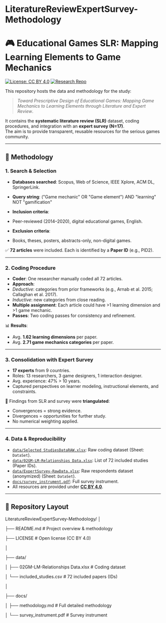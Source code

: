 # LiteratureReviewExpertSurvey-Methodology
# 🎮 Educational Games SLR: Mapping Learning Elements to Game Mechanics

[![License: CC BY 4.0](https://img.shields.io/badge/License-CC%20BY%204.0-lightgrey.svg)](https://creativecommons.org/licenses/by/4.0/)
[![Research Repo](https://img.shields.io/badge/Research-Open%20Data-green.svg)](#)

This repository hosts the data and methodology for the study:

> *Toward Prescriptive Design of Educational Games: Mapping Game Mechanics to Learning Elements through Literature and Expert Review*.

It contains the **systematic literature review (SLR)** dataset, coding procedures, and integration with an **expert survey (N=17)**.  
The aim is to provide transparent, reusable resources for the serious games community.

---

## 📑 Methodology

### 1. Search & Selection
- **Databases searched**: Scopus, Web of Science, IEEE Xplore, ACM DL, SpringerLink.  
- **Query string**:  ("Game mechanic" OR "Game element") AND "learning" NOT "gamification"

- **Inclusion criteria**:
- Peer-reviewed (2014–2020), digital educational games, English.
- **Exclusion criteria**:
- Books, theses, posters, abstracts-only, non-digital games.

✅ **72 articles** were included. Each is identified by a **Paper ID** (e.g., PID2).

---

### 2. Coding Procedure
- **Coder**: One researcher manually coded all 72 articles.  
- **Approach**:  
- *Deductive*: categories from prior frameworks (e.g., Arnab et al. 2015; Callaghan et al. 2017).  
- *Inductive*: new categories from close reading.  
- **Multiple assignment**: Each article could have >1 learning dimension and >1 game mechanic.  
- **Passes**: Two coding passes for consistency and refinement.

📊 **Results**:  
- Avg. **1.62 learning dimensions** per paper.  
- Avg. **2.71 game mechanics categories** per paper.  

---

### 3. Consolidation with Expert Survey
- **17 experts** from 9 countries.  
- Roles: 13 researchers, 3 game designers, 1 interaction designer.  
- Avg. experience: 47% > 10 years.  
- Captured perspectives on learner modeling, instructional elements, and constraints.

🔗 Findings from SLR and survey were **triangulated**:  
- Convergences = strong evidence.  
- Divergences = opportunities for further study.  
- No numerical weighting applied.

---

### 4. Data & Reproducibility
- [`data/Selected StudiesDataRAW.xlsx`](data/Selected%20StudiesDataRAW.xlsx): Raw coding dataset (Sheet: `DataSet`).  
- [`data/02GM-LM-Relationships Data.xlsx`](data/02GM-LM-Relationships%20Data.xlsx): List of 72 included studies (Paper IDs). 
- [`data/ExpertSurvey-RawData.xlsx`](data/ExpertSurvey-RawData.xlsx): Raw respondents dataset (anonymized) (Sheet: `DataSet`).
- [`docs/survey_instrument.pdf`](docs/survey_instrument.pdf): Full survey instrument.  
- All resources are provided under **[CC BY 4.0](https://creativecommons.org/licenses/by/4.0/)**.

---

## 📂 Repository Layout

LiteratureReviewExpertSurvey-Methodology/
│

├── README.md # Project overview & methodology

├── LICENSE # Open license (CC BY 4.0)

│

├── data/

│ ├── 02GM-LM-Relationships Data.xlsx # Coding dataset

│ └── included_studies.csv # 72 included papers (IDs)

│

├── docs/

│ ├── methodology.md # Full detailed methodology

│ └── survey_instrument.pdf # Survey instrument



